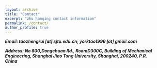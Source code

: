 ```yaml
---
layout: archive
title: "Contact"
excerpt: "zhu hanqing contact information"
permalink: /contact/
author_profile: true
---
```

***Email:
taozhengrui [at] sjtu.edu.cn; yorktao1996 [at] gmail.com***

***Address:
No 800,Dongchuan Rd.,
RoomD300C, Building of Mechanical Engineering, 
Shanghai Jiao Tong University, 
Shanghai, 200240, P.R. China***

